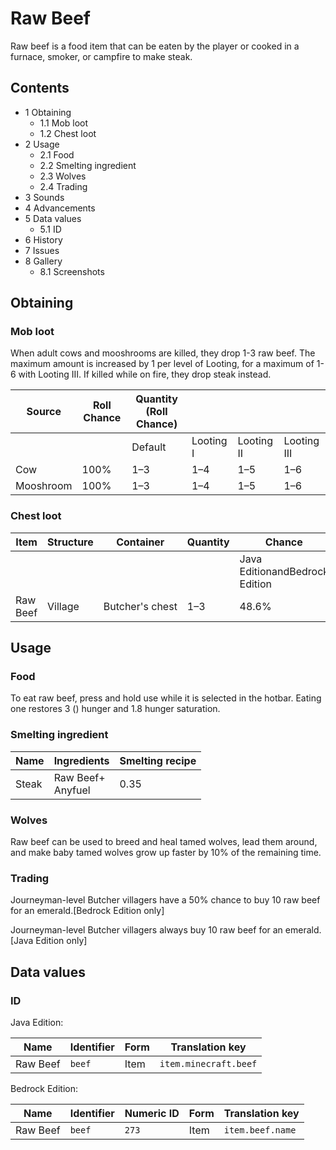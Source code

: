 # Raw Beef
Raw beef is a food item that can be eaten by the player or cooked in a furnace, smoker, or campfire to make steak.

## Contents
- 1 Obtaining
	- 1.1 Mob loot
	- 1.2 Chest loot
- 2 Usage
	- 2.1 Food
	- 2.2 Smelting ingredient
	- 2.3 Wolves
	- 2.4 Trading
- 3 Sounds
- 4 Advancements
- 5 Data values
	- 5.1 ID
- 6 History
- 7 Issues
- 8 Gallery
	- 8.1 Screenshots

## Obtaining
### Mob loot
When adult cows and mooshrooms are killed, they drop 1-3 raw beef. The maximum amount is increased by 1 per level of Looting, for a maximum of 1-6 with Looting III. If killed while on fire, they drop steak instead.

| Source    | Roll Chance | Quantity (Roll Chance) |           |            |             |
|-----------|-------------|------------------------|-----------|------------|-------------|
|           |             | Default                | Looting I | Looting II | Looting III |
| Cow       | 100%        | 1–3                    | 1–4       | 1–5        | 1–6         |
| Mooshroom | 100%        | 1–3                    | 1–4       | 1–5        | 1–6         |

### Chest loot
| Item     | Structure | Container       | Quantity | Chance                         |
|----------|-----------|-----------------|----------|--------------------------------|
|          |           |                 |          | Java EditionandBedrock Edition |
| Raw Beef | Village   | Butcher's chest | 1–3      | 48.6%                          |

## Usage
### Food
To eat raw beef, press and hold use while it is selected in the hotbar. Eating one restores 3 () hunger and 1.8 hunger saturation.

### Smelting ingredient
| Name  | Ingredients           | Smelting recipe |
|-------|-----------------------|-----------------|
| Steak | Raw Beef+<br/>Anyfuel | 0.35            |

### Wolves
Raw beef can be used to breed and heal tamed wolves, lead them around, and make baby tamed wolves grow up faster by 10% of the remaining time.

### Trading
Journeyman-level Butcher villagers have a 50% chance to buy 10 raw beef for an emerald.‌[Bedrock Edition  only]

Journeyman-level Butcher villagers always buy 10 raw beef for an emerald.‌[Java Edition  only]

## Data values
### ID
Java Edition:

| Name     | Identifier | Form | Translation key       |
|----------|------------|------|-----------------------|
| Raw Beef | `beef`     | Item | `item.minecraft.beef` |

Bedrock Edition:

| Name     | Identifier | Numeric ID | Form | Translation key  |
|----------|------------|------------|------|------------------|
| Raw Beef | `beef`     | `273`      | Item | `item.beef.name` |

